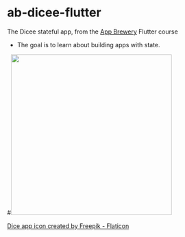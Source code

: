 # ab-dicee-flutter
The Dicee stateful app, from the [App Brewery](https://appbrewery.com/) Flutter course

- The goal is to learn about building apps with state.

#<img src="/repo_images/i_am_poor.png" width="375"/>

[Dice app icon created by Freepik - Flaticon](https://www.flaticon.com/free-icons/dice)